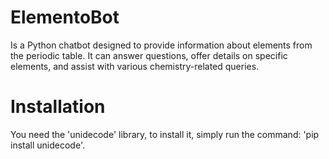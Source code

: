# ElementoBot
 Is a Python chatbot designed to provide information about elements from the periodic table. It can answer questions, offer details on specific elements, and assist with various chemistry-related queries.

# Installation
You need the 'unidecode' library, to install it, simply run the command: 'pip install unidecode'.